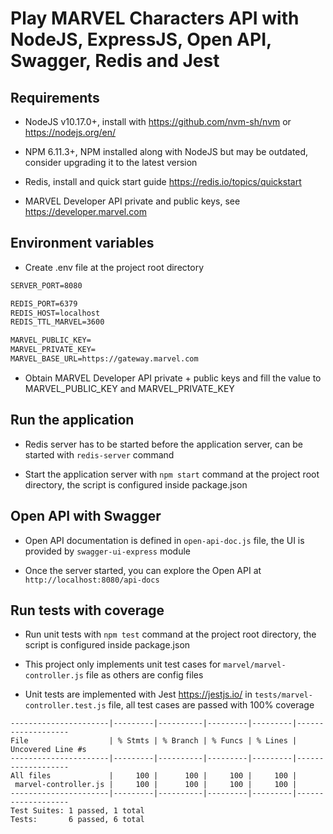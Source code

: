 # Play MARVEL Characters API with NodeJS, ExpressJS, Open API, Swagger, Redis and Jest

## Requirements

- NodeJS v10.17.0+, install with <https://github.com/nvm-sh/nvm> or <https://nodejs.org/en/>

- NPM 6.11.3+, NPM installed along with NodeJS but may be outdated, consider upgrading it to the latest version

- Redis, install and quick start guide <https://redis.io/topics/quickstart>

- MARVEL Developer API private and public keys, see <https://developer.marvel.com>

## Environment variables

- Create .env file at the project root directory

```xml
SERVER_PORT=8080

REDIS_PORT=6379
REDIS_HOST=localhost
REDIS_TTL_MARVEL=3600

MARVEL_PUBLIC_KEY=
MARVEL_PRIVATE_KEY=
MARVEL_BASE_URL=https://gateway.marvel.com

```

- Obtain MARVEL Developer API private + public keys and fill the value to MARVEL_PUBLIC_KEY and MARVEL_PRIVATE_KEY

## Run the application

- Redis server has to be started before the application server, can be started with `redis-server` command

- Start the application server with `npm start` command at the project root directory, the script is configured inside package.json

## Open API with Swagger

- Open API documentation is defined in `open-api-doc.js` file, the UI is provided by `swagger-ui-express` module

- Once the server started, you can explore the Open API at `http://localhost:8080/api-docs`

## Run tests with coverage

- Run unit tests with `npm test` command at the project root directory, the script is configured inside package.json

- This project only implements unit test cases for `marvel/marvel-controller.js` file as others are config files

- Unit tests are implemented with Jest <https://jestjs.io/> in `tests/marvel-controller.test.js` file, all test cases are passed with 100% coverage

```markup
----------------------|---------|----------|---------|---------|-------------------
File                  | % Stmts | % Branch | % Funcs | % Lines | Uncovered Line #s 
----------------------|---------|----------|---------|---------|-------------------
All files             |     100 |      100 |     100 |     100 |                   
 marvel-controller.js |     100 |      100 |     100 |     100 |                   
----------------------|---------|----------|---------|---------|-------------------
Test Suites: 1 passed, 1 total
Tests:       6 passed, 6 total

```
